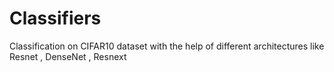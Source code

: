 # Classifiers
Classification on CIFAR10 dataset with the help of different architectures like Resnet , DenseNet , Resnext
